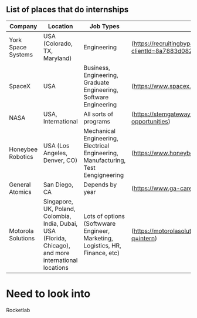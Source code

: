 ## List of places that do internships 
| Company | Location | Job Types | Link
| --------|  ----- |  ----- | ----
| York Space Systems | USA (Colorado, TX, Maryland)  | Engineering | (https://recruitingbypaycor.com/career/CareerHome.action?clientId=8a7883d0821e1a6301823c22a8bd068b)
| SpaceX | USA | Business, Engineering, Graduate Engineering, Software Engineering| (https://www.spacex.com/careers/jobs?type=intern)
| NASA | USA, International | All sorts of programs | (https://stemgateway.nasa.gov/public/s/explore-opportunities)
| Honeybee Robotics| USA (Los Angeles, Denver, CO) | Mechanical Engineering, Electrical Engineering, Manufacturing, Test Eengigneering | (https://www.honeybeerobotics.com/about-us/internships/)  
| General Atomics| San Diego, CA | Depends by year  | (https://www.ga-careers.com/search-jobs/intern/499/1)
| Motorola Solutions | Singapore, UK, Poland, Colombia, India, Dubai, USA (Florida, Chicago), and more international locations | Lots of options (Softwware Engineer, Marketing, Logistics, HR, Finance, etc)| (https://motorolasolutions.wd5.myworkdayjobs.com/Careers?q=intern)


# Need to look into
Rocketlab



